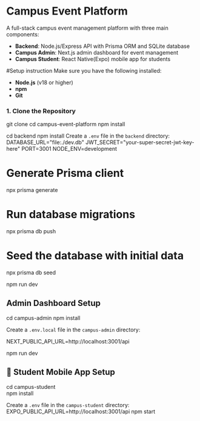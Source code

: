 # Campus Event Platform

A full-stack campus event management platform with three main components:
- **Backend**: Node.js/Express API with Prisma ORM and SQLite database
- **Campus Admin**: Next.js admin dashboard for event management
- **Campus Student**: React Native(Expo) mobile app for students

#Setup instruction
Make sure you have the following installed:
- **Node.js** (v18 or higher)
- **npm** 
- **Git**

### 1. Clone the Repository
git clone <your-repo-url>
cd campus-event-platform
npm install

cd backend
npm install
Create a `.env` file in the `backend` directory:
DATABASE_URL="file:./dev.db"
JWT_SECRET="your-super-secret-jwt-key-here"
PORT=3001
NODE_ENV=development

# Generate Prisma client
npx prisma generate

# Run database migrations
npx prisma db push

# Seed the database with initial data
npx prisma db seed

npm run dev

## Admin Dashboard Setup

cd campus-admin
npm install

Create a `.env.local` file in the `campus-admin` directory:

NEXT_PUBLIC_API_URL=http://localhost:3001/api

npm run dev

## 📱 Student Mobile App Setup

cd campus-student  
npm install

Create a `.env` file in the `campus-student` directory:
EXPO_PUBLIC_API_URL=http://localhost:3001/api
npm start
  

  
